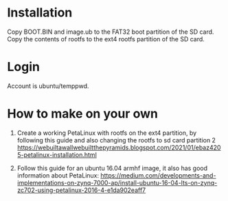 # Installation
Copy BOOT.BIN and image.ub to the FAT32 boot partition of the SD card.
Copy the contents of rootfs to the ext4 rootfs partition of the SD card.

# Login
Account is ubuntu/temppwd.


# How to make on your own

1. Create a working PetaLinux with rootfs on the ext4 partition, by following this guide and also changing the rootfs to sd card partition 2 https://webuiltawallwebuiltthepyramids.blogspot.com/2021/01/ebaz4205-petalinux-installation.html

2. Follow this guide for an ubuntu 16.04 armhf image, it also has good information about PetaLinux: https://medium.com/developments-and-implementations-on-zynq-7000-ap/install-ubuntu-16-04-lts-on-zynq-zc702-using-petalinux-2016-4-e1da902eaff7
